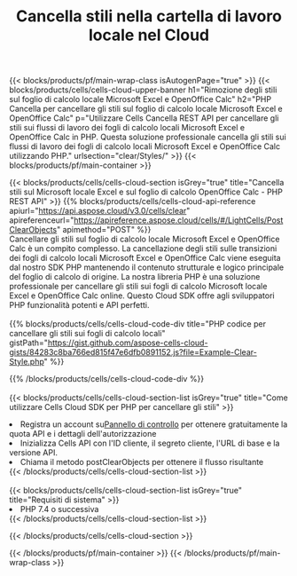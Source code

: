 ﻿---
title:  Cancella stili nella cartella di lavoro locale nel Cloud
description:  API e SDK cloud per cancellare gli stili su Microsoft Excel e OpenOffice Calc. Cancella stili sui fogli di calcolo locali tramite Cells Cloud API. L'SDK supporta tipi di linguaggi di sviluppo. Includono Android, C#, Go, Java, NodeJS, Perl, PHP, Python, Ruby e swift.
---
{{< blocks/products/pf/main-wrap-class isAutogenPage="true" >}}
{{< blocks/products/cells/cells-cloud-upper-banner h1="Rimozione degli stili sul foglio di calcolo locale Microsoft Excel e OpenOffice Calc" h2="PHP Cancella per cancellare gli stili sul foglio di calcolo locale Microsoft Excel e OpenOffice Calc" p="Utilizzare Cells Cancella REST API per cancellare gli stili sui flussi di lavoro dei fogli di calcolo locali Microsoft Excel e OpenOffice Calc in PHP. Questa soluzione professionale cancella gli stili sui flussi di lavoro dei fogli di calcolo locali Microsoft Excel e OpenOffice Calc utilizzando PHP." urlsection="clear/Styles/" >}}
{{< blocks/products/pf/main-container >}}

{{< blocks/products/cells/cells-cloud-section isGrey="true" title="Cancella stili sul Microsoft locale Excel e sul foglio di calcolo OpenOffice Calc - PHP REST API" >}}
{{% blocks/products/cells/cells-cloud-api-reference apiurl="https://api.aspose.cloud/v3.0/cells/clear" apireferenceurl="https://apireference.aspose.cloud/cells/#/LightCells/PostClearObjects" apimethod="POST" %}}
<br/>
Cancellare gli stili sul foglio di calcolo locale Microsoft Excel e OpenOffice Calc è un compito complesso. La cancellazione degli stili sulle transizioni dei fogli di calcolo locali Microsoft Excel e OpenOffice Calc viene eseguita dal nostro SDK PHP mantenendo il contenuto strutturale e logico principale del foglio di calcolo di origine. La nostra libreria PHP è una soluzione professionale per cancellare gli stili sui fogli di calcolo Microsoft locale Excel e OpenOffice Calc online. Questo Cloud SDK offre agli sviluppatori PHP funzionalità potenti e API perfetti.
<br/>
<br/>
{{% blocks/products/cells/cells-cloud-code-div title="PHP codice per cancellare gli stili sui fogli di calcolo locali" gistPath="https://gist.github.com/aspose-cells-cloud-gists/84283c8ba766ed815f47e6dfb0891152.js?file=Example-Clear-Style.php" %}}
  
{{% /blocks/products/cells/cells-cloud-code-div %}}
<br/>
<br/>
{{< blocks/products/cells/cells-cloud-section-list isGrey="true" title="Come utilizzare Cells Cloud SDK per PHP per cancellare gli stili" >}}
<li> Registra un account su<a href="https://dashboard.aspose.cloud/">Pannello di controllo</a> per ottenere gratuitamente la quota API e i dettagli dell'autorizzazione</li>
<li>Inizializza Cells API con l'ID cliente, il segreto cliente, l'URL di base e la versione API.</li>
<li>Chiama il metodo postClearObjects per ottenere il flusso risultante</li>
{{< /blocks/products/cells/cells-cloud-section-list >}}
<br/>
<br/>
{{< blocks/products/cells/cells-cloud-section-list isGrey="true" title="Requisiti di sistema" >}}
<li>PHP 7.4 o successiva</li>
{{< /blocks/products/cells/cells-cloud-section-list >}}

{{< /blocks/products/cells/cells-cloud-section >}}

{{< /blocks/products/pf/main-container >}}
{{< /blocks/products/pf/main-wrap-class >}}
